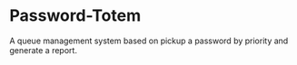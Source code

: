 # Password-Totem
A queue management system based on pickup a password by priority and generate a report. 
